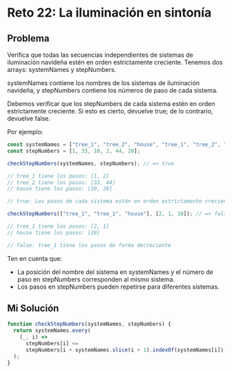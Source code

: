 # Reto 22: La iluminación en sintonía

## Problema

Verifica que todas las secuencias independientes de sistemas de iluminación navideña estén en orden estrictamente creciente. Tenemos dos arrays: systemNames y stepNumbers.

systemNames contiene los nombres de los sistemas de iluminación navideña, y stepNumbers contiene los números de paso de cada sistema.

Debemos verificar que los stepNumbers de cada sistema estén en orden estrictamente creciente. Si esto es cierto, devuelve true; de lo contrario, devuelve false.

Por ejemplo:

```js
const systemNames = ["tree_1", "tree_2", "house", "tree_1", "tree_2", "house"];
const stepNumbers = [1, 33, 10, 2, 44, 20];

checkStepNumbers(systemNames, stepNumbers); // => true

// tree_1 tiene los pasos: [1, 2]
// tree_2 tiene los pasos: [33, 44]
// house tiene los pasos: [10, 20]

// true: Los pasos de cada sistema están en orden estrictamente creciente

checkStepNumbers(["tree_1", "tree_1", "house"], [2, 1, 10]); // => false

// tree_1 tiene los pasos: [2, 1]
// house tiene los pasos: [10]

// false: tree_1 tiene los pasos de forma decreciente
```

Ten en cuenta que:

- La posición del nombre del sistema en systemNames y el número de paso en stepNumbers corresponden al mismo sistema.
- Los pasos en stepNumbers pueden repetirse para diferentes sistemas.

## Mi Solución

```js
function checkStepNumbers(systemNames, stepNumbers) {
  return systemNames.every(
    (_, i) =>
      stepNumbers[i] <=
      stepNumbers[i + systemNames.slice(i + 1).indexOf(systemNames[i]) + 1]
  );
}
```
